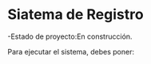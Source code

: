 <h1> Siatema de Registro</h1>

-Estado de proyecto:En construcción.

Para ejecutar el sistema, debes poner:

